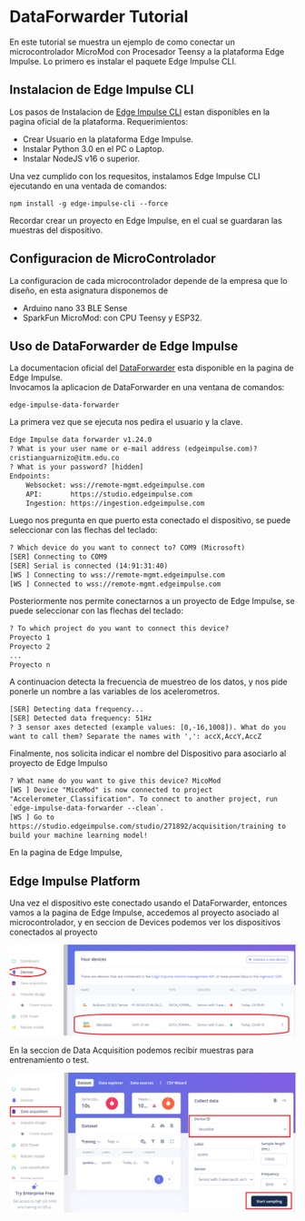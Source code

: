 # DataForwarder Tutorial
En este tutorial se muestra un ejemplo de como conectar un microcontrolador MicroMod con Procesador Teensy a la plataforma Edge Impulse. Lo primero es instalar el paquete Edge Impulse CLI.
## Instalacion de Edge Impulse CLI
Los pasos de Instalacion de [Edge Impulse CLI](https://docs.edgeimpulse.com/docs/tools/edge-impulse-cli) estan disponibles en la pagina oficial de la plataforma.
Requerimientos:
* Crear Usuario en la plataforma Edge Impulse.
* Instalar Python 3.0 en el PC o Laptop.
* Instalar NodeJS v16 o superior.

Una vez cumplido con los requesitos, instalamos Edge Impulse CLI ejecutando en una ventada de comandos:
```
npm install -g edge-impulse-cli --force
```
Recordar crear un proyecto en Edge Impulse, en el cual se guardaran las muestras del dispositivo.

## Configuracion de MicroControlador
La configuracion de cada microcontrolador depende de la empresa que lo diseño, en esta asignatura disponemos de
* Arduino nano 33 BLE Sense
* SparkFun MicroMod: con CPU Teensy y ESP32.

## Uso de DataForwarder de Edge Impulse
La documentacion oficial del [DataForwarder](https://docs.edgeimpulse.com/docs/tools/edge-impulse-cli/cli-data-forwarder) esta disponible en la pagina de Edge Impulse. <br>
Invocamos la aplicacion de DataForwarder en una ventana de comandos:
```
edge-impulse-data-forwarder
```
La primera vez que se ejecuta nos pedira el usuario y la clave.
```
Edge Impulse data forwarder v1.24.0
? What is your user name or e-mail address (edgeimpulse.com)? cristianguarnizo@itm.edu.co
? What is your password? [hidden]
Endpoints:
    Websocket: wss://remote-mgmt.edgeimpulse.com
    API:       https://studio.edgeimpulse.com
    Ingestion: https://ingestion.edgeimpulse.com
```
Luego nos pregunta en que puerto esta conectado el dispositivo, se puede seleccionar con las flechas del teclado:
```
? Which device do you want to connect to? COM9 (Microsoft)
[SER] Connecting to COM9
[SER] Serial is connected (14:91:31:40)
[WS ] Connecting to wss://remote-mgmt.edgeimpulse.com
[WS ] Connected to wss://remote-mgmt.edgeimpulse.com
```
Posteriormente nos permite conectarnos a un proyecto de Edge Impulse, se puede seleccionar con las flechas del teclado:
```
? To which project do you want to connect this device?
Proyecto 1
Proyecto 2
...
Proyecto n
```

A continuacion detecta la frecuencia de muestreo de los datos, y nos pide ponerle un nombre a las variables de los acelerometros.
```
[SER] Detecting data frequency...
[SER] Detected data frequency: 51Hz
? 3 sensor axes detected (example values: [0,-16,1008]). What do you want to call them? Separate the names with ',': accX,AccY,AccZ
```
Finalmente, nos solicita indicar el nombre del Dispositivo para asociarlo al proyecto de Edge Impulso
```
? What name do you want to give this device? MicoMod
[WS ] Device "MicoMod" is now connected to project "Accelerometer_Classification". To connect to another project, run `edge-impulse-data-forwarder --clean`.
[WS ] Go to https://studio.edgeimpulse.com/studio/271892/acquisition/training to build your machine learning model!
```
En la pagina de Edge Impulse, 

## Edge Impulse Platform
Una vez el dispositivo este conectado usando el DataForwarder, entonces vamos a la pagina de Edge Impulse, accedemos al proyecto asociado al microcontrolador, y en seccion de Devices podemos ver los dispositivos conectados al proyecto

![Devices](micromod_EI_Devices.png)

En la seccion de Data Acquisition podemos recibir muestras para entrenamiento o test.

![Data Acquisition](micromod_EI_DataAcquisition.png)
